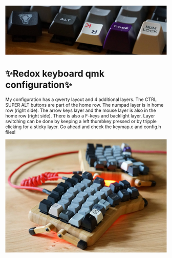 <!This is the  ~/qmk_firmware/keyboards/redox/keymaps/Prutserdt/README.md file for the dotfile bare Github repo/>
![Redox keyboard](keycaps.JPG)
# :sparkles:Redox keyboard qmk configuration:sparkles:

My configuration has a qwerty layout and 4 additional layers. The CTRL SUPER
ALT buttons are part of the home row. The numpad layer is in home row (right side). 
The arrow keys layer and the mouse layer is also in the home row (right side). 
There is also a F-keys and backlight layer. Layer switching can be done by
keeping a left thumbkey pressed or by tripple clicking for a sticky layer. Go 
ahead and check the keymap.c and config.h files!

![Redox keyboard](Redox_keyboard.JPG)
